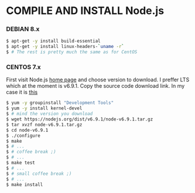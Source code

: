 # COMPILE AND INSTALL Node.js 
### DEBIAN 8.x
```sh
$ apt-get -y install build-essential 
$ apt-get -y install linux-headers-`uname -r`
$ # The rest is pretty much the same as for CentOS
```
### CENTOS 7.x
First visit Node.js [home page] and choose version to download. I preffer LTS which at the moment is v6.9.1. 
Copy the source code download link. In my case it is [this] 
```sh
$ yum -y groupinstall "Development Tools"
$ yum -y install kernel-devel
$ # mind the version you download
$ wget https://nodejs.org/dist/v6.9.1/node-v6.9.1.tar.gz
$ tar xvzf node-v6.9.1.tar.gz
$ cd node-v6.9.1
$ ./configure
$ make
$ # ...
$ # coffee break ;)
$ # ...
$ make test
$ # ...
$ # small coffee break ;)
$ # ...
$ make install
```
[home page]: <https://nodejs.org/en/download/>
[this]: <https://nodejs.org/dist/v6.9.1/node-v6.9.1.tar.gz>
